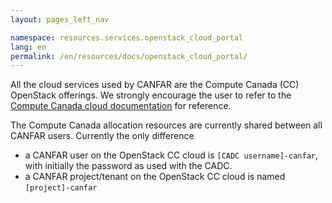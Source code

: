 ```yaml
---
layout: pages_left_nav

namespace: resources.services.openstack_cloud_portal
lang: en
permalink: /en/resources/docs/openstack_cloud_portal/
---
```



All the cloud services used by CANFAR are the Compute Canada (CC) OpenStack offerings.
We strongly encourage the user to refer to the [Compute Canada cloud documentation](https://docs.computecanada.ca/wiki/CC-Cloud) for reference.

The Compute Canada allocation resources are currently shared between all CANFAR users. Currently the only difference
* a CANFAR user on the OpenStack CC cloud is ```[CADC username]-canfar```, with initially the password as used with the CADC.
* a CANFAR project/tenant on the OpenStack CC cloud is named ```[project]-canfar```
